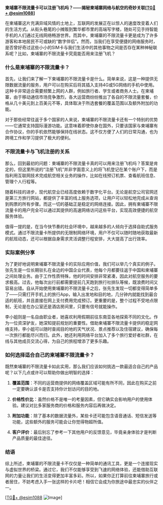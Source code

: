 **柬埔寨不限流量卡可以注册飞机吗？——揭秘柬埔寨网络与航空的奇妙关联[[TG💪+ @esim1088](https://t.me/s/esim1088)]**

在柬埔寨这片充满异域风情的土地上，互联网的发展正在以惊人的速度改变着人们的生活方式。从街头巷尾的小摊贩到繁华都市里的高端写字楼，随处可见手持智能手机的人们通过无线网络畅游世界。而其中，柬埔寨的不限流量卡更是成为了许多游客和本地居民不可或缺的“数字伴侣”。然而，当我们在享受便捷的网络服务时，是否曾好奇过这些小小的SIM卡与我们生活中的其他事物之间是否存在某种神秘联系呢？比如，柬埔寨的不限流量卡究竟能否用来注册飞机？

### 什么是柬埔寨的不限流量卡？

首先，让我们来了解一下柬埔寨的不限流量卡是什么。简单来说，这是一种提供无限数据流量的服务，用户可以在购买后将其插入支持4G或5G网络的手机中使用。这种卡非常适合需要频繁上网的人群，例如旅行者、学生或者商务人士。在柬埔寨，由于移动通信市场竞争激烈，各大运营商纷纷推出了各自的不限流量套餐，价格从几十美元到上百美元不等，具体取决于所选套餐的覆盖范围以及额外附加的功能。

对于那些经常往返于多个国家的人来说，柬埔寨的不限流量卡还有一个特别的优势——它通常支持国际漫游功能。这意味着即使你身在国外，只要该国家与柬埔寨有合作协议，你的手机依然能够保持在线状态。这不仅方便了人们的日常沟通，也为跨境工作和学习提供了极大的便利。

### 不限流量卡与飞机注册的关系

那么，回到最初的问题：柬埔寨的不限流量卡真的可以用来注册飞机吗？答案是肯定的，但这里所说的“注册飞机”并非字面意义上的将飞机登记在某个账户下，而是指利用互联网技术完成航空相关业务的操作，比如在线预订机票、查看航班信息、管理个人行程等。

随着科技的进步，现代航空业已经高度依赖于数字化平台。无论是航空公司官网还是第三方旅行网站，都提供了丰富的线上服务选项，让用户可以轻松地完成从查询到购票的所有步骤。而这一切的基础正是稳定的网络连接。因此，拥有柬埔寨不限流量卡的用户完全可以通过其提供的高速网络访问这些平台，实现高效便捷的航空服务体验。

值得一提的是，在当今快节奏的社会环境中，越来越多的人倾向于选择自助式服务模式。通过不限流量卡所提供的无限制网络环境，用户不仅可以随时随地获取最新的航班动态，还可以根据自身需求灵活调整行程安排，大大提高了出行效率。

### 实际案例分享

为了更好地说明柬埔寨不限流量卡的实际应用价值，我们可以举几个真实的例子。张先生是一位长期驻扎在金边的中国企业代表，他每个月都要往返于中国和柬埔寨之间处理业务。由于工作性质特殊，他的时间安排非常紧凑，因此对航空服务的要求极高。过去，他每次出行前都需要提前几天跑到旅行社排队等候，既浪费时间又容易出错。自从开始使用柬埔寨的不限流量卡之后，张先生发现一切都变得简单多了——只需打开手机上的旅行App，输入出发地和目的地，几分钟内就能找到最合适的航班，并且直接在网上支付费用完成预订。更重要的是，整个过程不受地点限制，无论是在办公室还是酒店房间里，只要有信号就能操作。

李小姐则是一名自由职业者，她喜欢利用假期前往东南亚各地探索不同的文化。作为一位资深驴友，她深知提前规划的重要性。借助柬埔寨不限流量卡提供的稳定网络支持，李小姐可以随时查阅目的地的天气状况、景点推荐以及住宿建议，确保每一次旅行都能尽兴而归。此外，她还利用网络平台加入了多个旅行爱好者社群，在线与其他成员交流心得，为自己的旅程增添了更多乐趣。

### 如何选择适合自己的柬埔寨不限流量卡？

既然柬埔寨的不限流量卡如此实用，那么我们应该如何挑选一款最适合自己的产品呢？以下几点或许可以帮助你做出明智的选择：

1. **覆盖范围**：不同的运营商提供的网络覆盖区域可能有所不同，因此在购买之前一定要确认该卡是否支持你计划访问的目的地。
   
2. **价格性价比**：虽然价格不是唯一的考量因素，但它确实会影响用户的使用体验。建议对比多家服务商的价格和服务内容后再做决定。
   
3. **附加功能**：除了基本的数据流量外，某些卡还可能包含语音通话、短信发送等功能，这些额外的服务可能会让你觉得物超所值。

4. **客户评价**：最后别忘了参考一下其他用户的反馈意见，毕竟亲身体验才是判断产品质量的最佳途径。

### 结语

综上所述，柬埔寨的不限流量卡不仅仅是一种简单的通讯工具，更是一个连接现实与虚拟世界的桥梁。通过它，我们不仅能够享受到飞速的网络体验，还能借助互联网的力量让我们的生活变得更加丰富多彩。所以，如果你正打算前往柬埔寨旅行或者居住，不妨考虑入手一张这样的卡片吧！相信它会成为你旅途中最忠实的伙伴之一。

[[TG💪+ @esim1088](https://t.me/s/esim1088) ![Image](https://i.postimg.cc/4NQfJmqS/Snipaste-2025-05-13-00-14-12.png)]